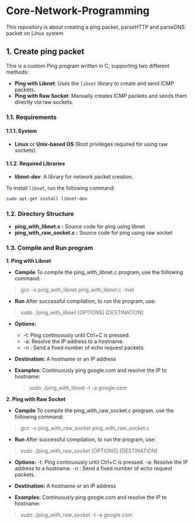 # Core-Network-Programming
This repository is about creating a ping packet, parseHTTP and parseDNS packet on Linux system
## 1. Create ping packet
This is a custom Ping program written in C, supporting two different methods:
- **Ping with Libnet**: Uses the `libnet` library to create and send ICMP packets.
- **Ping with Raw Socket**: Manually creates ICMP packets and sends them directly via raw sockets.

### 1.1. Requirements

#### 1.1.1. System
- **Linux** or **Unix-based OS** (Root privileges required for using raw sockets).
  
#### 1.1.2. Required Libraries
- **libnet-dev**: A library for network packet creation.
  
To install `libnet`, run the following command:

```bash
sudo apt-get install libnet-dev
```
### 1.2. Directory Structure
- **ping_with_libnet.c    :**  Source code for ping using libnet
- **ping_with_raw_socket.c  :** Source code for ping using raw socket

### 1.3. Compile and Run program
**1. Ping with Libnet**

- **Compile**
To compile the ping_with_libnet.c program, use the following command:


> gcc -o ping_with_libnet ping_with_libnet.c -lnet

- **Run**
After successful compilation, to run the program, use:

> sudo ./ping_with_libnet [OPTIONS] [DESTINATION]

- **Options:**
  - -t: Ping continuously until Ctrl+C is pressed.
  - -a: Resolve the IP address to a hostname.
  - -n <count>: Send a fixed number of echo request packets.

- **Destination:** A hostname or an IP address

- **Examples:**
    Continuously ping google.com and resolve the IP to hostname:
    > sudo ./ping_with_libnet -t -a google.com


**2. Ping with Raw Socket**

- **Compile**
To compile the ping_with_raw_socket.c program, use the following command:
> gcc -o ping_with_raw_socket ping_with_raw_socket.c

- **Run**
After successful compilation, to run the program, use:

> sudo ./ping_with_raw_socket [OPTIONS] [DESTINATION]

-  **Options:**
    -t: Ping continuously until Ctrl+C is pressed.
    -a: Resolve the IP address to a hostname.
    -n <count>: Send a fixed number of echo request packets.

- **Destination:** A hostname or an IP address

- **Examples:**
Continuously ping google.com and resolve the IP to hostname:
> sudo ./ping_with_raw_socket -t -a google.com




